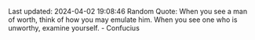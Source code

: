 Last updated: 2024-04-02 19:08:46
Random Quote: When you see a man of worth, think of how you may emulate him. When you see one who is unworthy, examine yourself. - Confucius